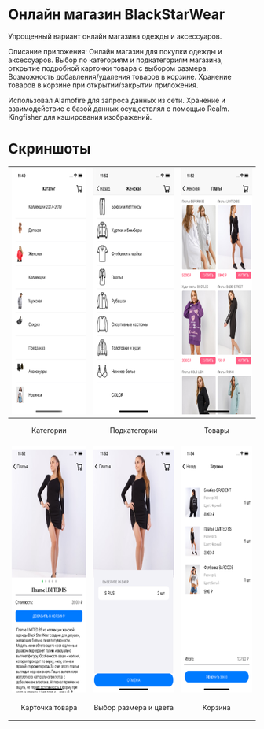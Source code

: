 Онлайн магазин BlackStarWear
=====================

Упрощенный вариант онлайн магазина одежды и аксессуаров.

Описание приложения: Онлайн магазин для покупки одежды и аксессуаров. Выбор по категориям и подкатегориям магазина, открытие подробной карточки товара с выбором размера. Возможность добавления/удаления товаров в корзине. Хранение товаров в корзине при открытии/закрытии приложения.

Использовал Alamofire для запроса данных из сети. Хранение и взаимодействие с базой данных осуществлял с помощью Realm. Kingfisher для кэширования изображений.

Скриншоты
=====================
| <img height="500" src="https://github.com/olegsavelev78/BlackStarWear2/blob/main/Screenshots/IMG_0007.PNG" /> | <img height="500" src="https://github.com/olegsavelev78/BlackStarWear2/blob/main/Screenshots/IMG_0008.PNG" /> | <img height="500" src="https://github.com/olegsavelev78/BlackStarWear2/blob/main/Screenshots/IMG_0009.PNG" /> |
|------------|------------|------------|
|<p align="center">Категории</p>|<p align="center">Подкатегории</p>|<p align="center">Товары</p>|
||||
| <img height="500" src="https://github.com/olegsavelev78/BlackStarWear2/blob/main/Screenshots/IMG_0010.PNG" /> | <img height="500" src="https://github.com/olegsavelev78/BlackStarWear2/blob/main/Screenshots/IMG_0011.PNG" /> | <img height="500" src="https://github.com/olegsavelev78/BlackStarWear2/blob/main/Screenshots/IMG_0012.PNG" /> |
|<p align="center">Карточка товара</p>|<p align="center">Выбор размера и цвета</p>|<p align="center">Корзина</p>|
